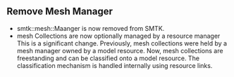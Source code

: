 ## Remove Mesh Manager

+ smtk::mesh::Maanger is now removed from SMTK.
+ mesh Collections are now optionally managed by a resource manager
  This is a significant change.
  Previously, mesh collections were held by a mesh manager owned by a
  model resource. Now, mesh collections are freestanding and can be
  classified onto a model resource. The classification mechanism is
  handled internally using resource links.
